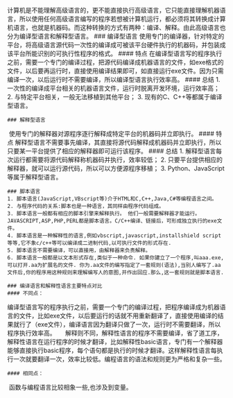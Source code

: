 ​	计算机是不能理解高级语言的，更不能直接执行高级语言，它只能直接理解机器语言，所以使用任何高级语言编写的程序若想被计算机运行，都必须将其转换成计算机语言，也就是机器码。而这种转换的方式有两种：编译、解释。由此高级语言也分为编译型语言和解释型语言。
	### 编译型语言
​	使用专门的编译器，针对特定的平台，将高级语言源代码一次性的编译成可被该平台硬件执行的机器码，并包装成该平台所能识别的可执行性程序的格式。
	#### 特点
​	在编译型语言写的程序执行之前，需要一个专门的编译过程，把源代码编译成机器语言的文件，如exe格式的文件，以后要再运行时，直接使用编译结果即可，如直接运行exe文件。因为只需编译一次，以后运行时不需要编译，所以编译型语言执行效率高。
	#### 总结
	1. 一次性的编译成平台相关的机器语言文件，运行时脱离开发环境，运行效率高；
 	2. 与特定平台相关，一般无法移植到其他平台；
 	3. 现有的C、C++等都属于编译型语言。

	### 解释型语言
​	使用专门的解释器对源程序逐行解释成特定平台的机器码并立即执行。
	#### 特点
​	解释型语言不需要事先编译，其直接将源代码解释成机器码并立即执行，所以只要某一平台提供了相应的解释器即可运行该程序。
	#### 总结
	1. 解释型语言每次运行都需要将源代码解释称机器码并执行，效率较低；
 	2. 只要平台提供相应的解释器，就可以运行源代码，所以可以方便源程序移植；
 	3. Python、JavaScript等属于解释型语言。

	### 脚本语言
	1. 脚本语言(JavaScript,VBscript等)介于HTML和C,C++,Java,C#等编程语言之间。 
 	2. 与程序代码的关系:脚本也是一种语言，其同样由程序代码组成。 
 	3. 脚本语言一般都有相应的脚本引擎来解释执行。 他们一般需要解释器才能运行。JAVASCRIPT,ASP,PHP,PERL都是脚本语言。C/C++编译、链接后，可形成独立执行的exe文件。 
 	4. 脚本语言是一种解释性的语言,例如vbscript,javascript,installshield script等等,它不象c/c++等可以编译成二进制代码,以可执行文件的形式存在. 
 	5. 脚本语言不需要编译，可以直接用，由解释器来负责解释。 
 	6. 脚本语言一般都是以文本形式存在,类似于一种命令. 如果你建立了一个程序,叫aaa.exe,可以打开.aa为扩展名的文件. 你为.aa文件的编写指定了一套规则(语法),当别人编写了.aa文件后,你的程序用这种规则来理解编写人的意图,并作出回应.那么,这一套规则就是脚本语言.

	### 编译语言和解释性语言主要特点对比
	#### 不同点：
​	编译型语言写的程序执行之前，需要一个专门的编译过程，把程序编译成为机器语言的文件，比如exe文件，以后要运行的话就不用重新翻译了，直接使用编译的结果就行了（exe文件），编译语言因为翻译只做了一次，运行时不需要翻译，所以程序执行效率高。
　	解释则不同，解释性语言的程序不需要编译，省了道工序，解释性语言在运行程序的时候才翻译，比如解释性basic语言，专门有一个解释器能够直接执行basic程序，每个语句都是执行的时候才翻译。这样解释性语言每执行一次就要翻译一次，效率比较低。
​	编程语言的语法和规则更为严格和复杂一些。

	#### 相同点：
​	函数与编程语言比较相象一些,也涉及到变量。

